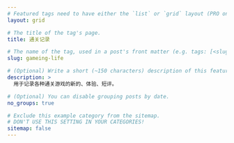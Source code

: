 ```yaml
---
# Featured tags need to have either the `list` or `grid` layout (PRO only).
layout: grid

# The title of the tag's page.
title: 通关记录

# The name of the tag, used in a post's front matter (e.g. tags: [<slug>]).
slug: gameing-life

# (Optional) Write a short (~150 characters) description of this featured tag.
description: >
  用于记录各种通关游戏的新的、体验、短评。

# (Optional) You can disable grouping posts by date.
no_groups: true

# Exclude this example category from the sitemap.
# DON'T USE THIS SETTING IN YOUR CATEGORIES!
sitemap: false
---
```


